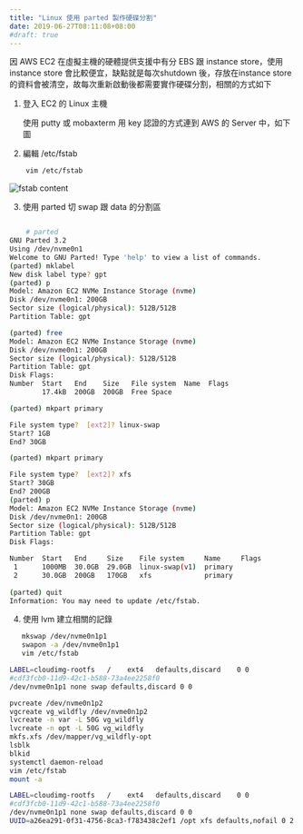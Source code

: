 ```yaml
---
title: "Linux 使用 parted 製作硬碟分割"
date: 2019-06-27T08:11:08+08:00
#draft: true
---
```


因 AWS EC2 在虛擬主機的硬體提供支援中有分 EBS 跟 instance store，使用 instance store 會比較便宜，缺點就是每次shutdown 後，存放在instance store 的資料會被清空，故每次重新啟動後都需要實作硬碟分割，相關的方式如下

1. 登入 EC2 的 Linux 主機

    使用 putty 或 mobaxterm 用 key 認證的方式連到 AWS 的 Server 中，如下圖

2. 編輯 /etc/fstab

```bash
    vim /etc/fstab
```
![fstab content](/fstab_sample.png)

3. 使用 parted 切 swap 跟 data 的分割區

```bash

    # parted
GNU Parted 3.2
Using /dev/nvme0n1
Welcome to GNU Parted! Type 'help' to view a list of commands.
(parted) mklabel
New disk label type? gpt
(parted) p
Model: Amazon EC2 NVMe Instance Storage (nvme)
Disk /dev/nvme0n1: 200GB
Sector size (logical/physical): 512B/512B
Partition Table: gpt

(parted) free
Model: Amazon EC2 NVMe Instance Storage (nvme)
Disk /dev/nvme0n1: 200GB
Sector size (logical/physical): 512B/512B
Partition Table: gpt
Disk Flags:
Number  Start   End    Size   File system  Name  Flags
        17.4kB  200GB  200GB  Free Space

(parted) mkpart primary

File system type?  [ext2]? linux-swap
Start? 1GB
End? 30GB

(parted) mkpart primary

File system type?  [ext2]? xfs
Start? 30GB
End? 200GB
(parted) p
Model: Amazon EC2 NVMe Instance Storage (nvme)
Disk /dev/nvme0n1: 200GB
Sector size (logical/physical): 512B/512B
Partition Table: gpt
Disk Flags:

Number  Start   End     Size    File system     Name     Flags
 1      1000MB  30.0GB  29.0GB  linux-swap(v1)  primary
 2      30.0GB  200GB   170GB   xfs             primary
 
(parted) quit
Information: You may need to update /etc/fstab.
```

4. 使用 lvm 建立相關的記錄

```bash
   mkswap /dev/nvme0n1p1
   swapon -a /dev/nvme0n1p1
   vim /etc/fstab

LABEL=cloudimg-rootfs	/	 ext4	defaults,discard	0 0
#cdf3fcb0-11d9-42c1-b588-73a4ee2258f0
/dev/nvme0n1p1 none swap defaults,discard 0 0

pvcreate /dev/nvme0n1p2
vgcreate vg_wildfly /dev/nvme0n1p2
lvcreate -n var -L 50G vg_wildfly
lvcreate -n opt -L 50G vg_wildfly
mkfs.xfs /dev/mapper/vg_wildfly-opt
lsblk
blkid
systemctl daemon-reload
vim /etc/fstab
mount -a

LABEL=cloudimg-rootfs	/	 ext4	defaults,discard	0 0
#cdf3fcb0-11d9-42c1-b588-73a4ee2258f0
/dev/nvme0n1p1 none swap defaults,discard 0 0
UUID=a26ea291-0f31-4756-8ca3-f783438c2ef1 /opt xfs defaults,nofail 0 2
```
